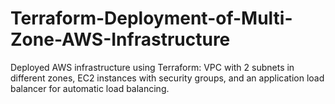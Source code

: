 # Terraform-Deployment-of-Multi-Zone-AWS-Infrastructure
Deployed AWS infrastructure using Terraform: VPC with 2 subnets in different zones, EC2 instances with security groups, and an application load balancer for automatic load balancing.
